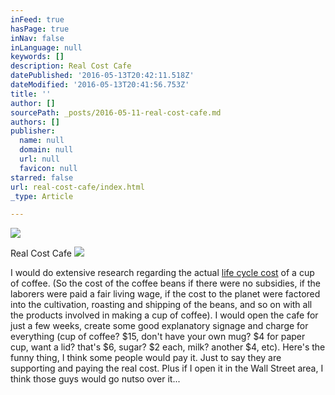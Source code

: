 ```yaml
---
inFeed: true
hasPage: true
inNav: false
inLanguage: null
keywords: []
description: Real Cost Cafe
datePublished: '2016-05-13T20:42:11.518Z'
dateModified: '2016-05-13T20:41:56.753Z'
title: ''
author: []
sourcePath: _posts/2016-05-11-real-cost-cafe.md
authors: []
publisher:
  name: null
  domain: null
  url: null
  favicon: null
starred: false
url: real-cost-cafe/index.html
_type: Article

---
```

![](https://the-grid-user-content.s3-us-west-2.amazonaws.com/64d59849-2a17-49bb-a35a-39316b207320.jpg)

Real Cost Cafe
![](https://the-grid-user-content.s3-us-west-2.amazonaws.com/993bb7ae-ed84-4356-8c8d-bc69f66c0370.jpg)

I would do extensive research regarding the actual [life cycle cost][0] of a cup of coffee. (So the cost of the coffee beans if there were no subsidies, if the laborers were paid a fair living wage, if the cost to the planet were factored into the cultivation, roasting and shipping of the beans, and so on with all the products involved in making a cup of coffee). I would open the cafe for just a few weeks, create some good explanatory signage and charge for everything (cup of coffee? $15, don't have your own mug? $4 for paper cup, want a lid? that's $6, sugar? $2 each, milk? another $4, etc). Here's the funny thing, I think some people would pay it. Just to say they are supporting and paying the real cost. Plus if I open it in the Wall Street area, I think those guys would go nutso over it...

[0]: http://ec.europa.eu/environment/gpp/gpp_and_life_costing_en.htm